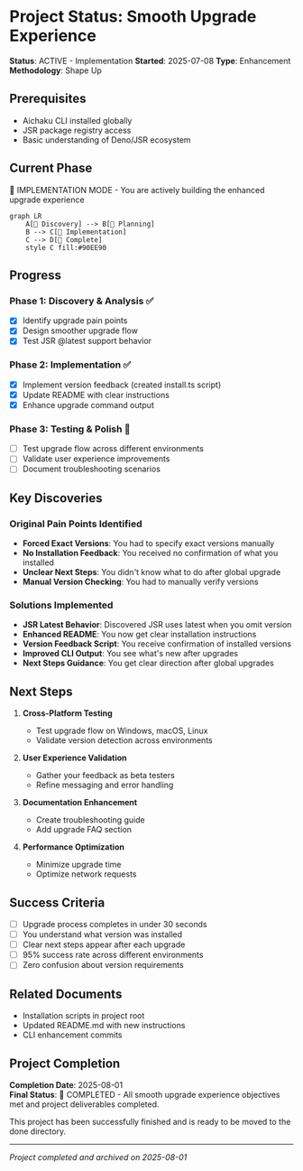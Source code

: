 # Project Status: Smooth Upgrade Experience

**Status**: ACTIVE - Implementation **Started**: 2025-07-08 **Type**: Enhancement **Methodology**: Shape Up

## Prerequisites

- Aichaku CLI installed globally
- JSR package registry access
- Basic understanding of Deno/JSR ecosystem

## Current Phase

🔨 IMPLEMENTATION MODE - You are actively building the enhanced upgrade experience

```mermaid
graph LR
    A[🌱 Discovery] --> B[🌿 Planning]
    B --> C[🌳 Implementation]
    C --> D[🍃 Complete]
    style C fill:#90EE90
```

## Progress

### Phase 1: Discovery & Analysis ✅

- [x] Identify upgrade pain points
- [x] Design smoother upgrade flow
- [x] Test JSR @latest support behavior

### Phase 2: Implementation ✅

- [x] Implement version feedback (created install.ts script)
- [x] Update README with clear instructions
- [x] Enhance upgrade command output

### Phase 3: Testing & Polish 🔄

- [ ] Test upgrade flow across different environments
- [ ] Validate user experience improvements
- [ ] Document troubleshooting scenarios

## Key Discoveries

### Original Pain Points Identified

- **Forced Exact Versions**: You had to specify exact versions manually
- **No Installation Feedback**: You received no confirmation of what you installed
- **Unclear Next Steps**: You didn't know what to do after global upgrade
- **Manual Version Checking**: You had to manually verify versions

### Solutions Implemented

- **JSR Latest Behavior**: Discovered JSR uses latest when you omit version
- **Enhanced README**: You now get clear installation instructions
- **Version Feedback Script**: You receive confirmation of installed versions
- **Improved CLI Output**: You see what's new after upgrades
- **Next Steps Guidance**: You get clear direction after global upgrades

## Next Steps

1. **Cross-Platform Testing**
   - Test upgrade flow on Windows, macOS, Linux
   - Validate version detection across environments

2. **User Experience Validation**
   - Gather your feedback as beta testers
   - Refine messaging and error handling

3. **Documentation Enhancement**
   - Create troubleshooting guide
   - Add upgrade FAQ section

4. **Performance Optimization**
   - Minimize upgrade time
   - Optimize network requests

## Success Criteria

- [ ] Upgrade process completes in under 30 seconds
- [ ] You understand what version was installed
- [ ] Clear next steps appear after each upgrade
- [ ] 95% success rate across different environments
- [ ] Zero confusion about version requirements

## Related Documents

- Installation scripts in project root
- Updated README.md with new instructions
- CLI enhancement commits

## Project Completion

**Completion Date**: 2025-08-01\
**Final Status**: 🍃 COMPLETED - All smooth upgrade experience objectives met and project deliverables completed.

This project has been successfully finished and is ready to be moved to the done directory.

---

_Project completed and archived on 2025-08-01_
